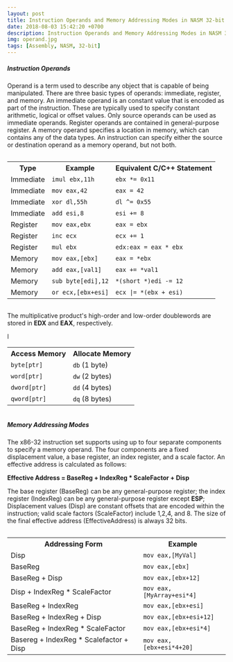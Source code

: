 ```yaml
---
layout: post
title: Instruction Operands and Memory Addressing Modes in NASM 32-bit
date: 2018-08-03 15:42:20 +0700
description: Instruction Operands and Memory Addressing Modes in NASM 32-bit
img: operand.jpg
tags: [Assembly, NASM, 32-bit]
---
```

##### Instruction Operands
Operand is a term used to describe any object that is capable of being manipulated. There are three basic types of
operands: immediate, register, and memory. An immediate operand is an constant value that is encoded as part of the
instruction. These are typically used to specify constant arithmetic, logical or offset values. Only source operands can
 be used as immediate operands. Register operands are contained in general-purpose register. A memory operand specifies
 a location in memory, which can contains any of the data types. An instruction can specify either the source or
 destination operand as a memory operand, but not both.

<div style="overflow:auto;">
<table class="table table-bordered">
<tr>
<th>Type</th>
<th>Example</th>
<th>Equivalent C/C++ Statement</th>
</tr>
<tr>
<td>Immediate</td>
<td><code>imul ebx,11h</code></td>
<td><code>ebx *= 0x11</code></td>
</tr>
<tr>
<td>Immediate</td>
<td><code>mov eax,42</code></td>
<td><code>eax = 42</code></td>
</tr>
<tr>
<td>Immediate</td>
<td><code>xor dl,55h</code></td>
<td><code>dl ^= 0x55</code></td>
</tr>
<tr>
<td>Immediate</td>
<td><code>add esi,8</code></td>
<td><code>esi += 8</code></td>
</tr>
<tr>
<td>Register</td>
<td><code>mov eax,ebx</code></td>
<td><code>eax = ebx</code></td>
</tr>
<tr>
<td>Register</td>
<td><code>inc ecx</code></td>
<td><code>ecx += 1</code></td>
</tr>
<tr>
<td>Register</td>
<td><code>mul ebx</code></td>
<td><code>edx:eax = eax * ebx</code></td>
</tr>
<tr>
<td>Memory</td>
<td><code>mov eax,[ebx]</code></td>
<td><code>eax = *ebx</code></td>
</tr>
<tr>
<td>Memory</td>
<td><code>add eax,[val1]</code></td>
<td><code>eax += *val1</code></td>
</tr>
<tr>
<td>Memory</td>
<td><code>sub byte[edi],12</code></td>
<td><code>*(short *)edi -= 12</code></td>
</tr>
<tr>
<td>Memory</td>
<td><code>or ecx,[ebx+esi]</code></td>
<td><code>ecx |= *(ebx + esi)</code></td>
</tr>
</table>
</div>

The multiplicative product's high-order and low-order doublewords are stored in <b>EDX</b> and <b>EAX</b>, respectively.

<div style="overflow:auto;">l
<table class="table table-bordered">
<tr>
<th>Access Memory</th>
<th>Allocate Memory</th>
</tr>
<tr>
<td><code>byte[ptr]</code></td>
<td><code>db</code> (1 byte)</td>
</tr>
<tr>
<td><code>word[ptr]</code></td>
<td><code>dw</code> (2 bytes)</td>
</tr>
<tr>
<td><code>dword[ptr]</code></td>
<td><code>dd</code> (4 bytes)</td>
</tr>
<tr>
<td><code>qword[ptr]</code></td>
<td><code>dq</code> (8 bytes)</td>
</tr>
</table>
</div>


##### Memory Addressing Modes
The x86-32 instruction set supports using up to four separate components to specify a memory operand. The four
components are a fixed displacement value, a base register, an index register, and a scale factor. An effective address
is calculated as follows:

<b>Effective Address = BaseReg + IndexReg * ScaleFactor + Disp</b>

The base register (BaseReg) can be any general-purpose register; the index register (IndexReg) can be any
general-purpose register except <b>ESP</b>; Displacement values (Disp) are constant offsets that are encoded within the
instruction; valid scale factors (ScaleFactor) include 1,2,4, and 8. The size of the final effective address
(EffectiveAddress) is always 32 bits.

<div style="overflow:auto;">
<table class="table table-bordered">
<tr>
<th>Addressing Form</th>
<th>Example</th>
</tr>
<tr>
<td>Disp</td>
<td><code>mov eax,[MyVal]</code></td>
</tr>
<tr>
<td>BaseReg</td>
<td><code>mov eax,[ebx]</code></td>
</tr>
<tr>
<td>BaseReg + Disp</td>
<td><code>mov eax,[ebx+12]</code></td>
</tr>
<tr>
<td>Disp + IndexReg * ScaleFactor</td>
<td><code>mov eax,[MyArray+esi*4]</code></td>
</tr>
<tr>
<td>BaseReg + IndexReg</td>
<td><code>mov eax,[ebx+esi]</code></td>
</tr>
<tr>
<td>BaseReg + IndexReg + Disp</td>
<td><code>mov eax,[ebx+esi+12]</code></td>
</tr>
<tr>
<td>BaseReg + IndexReg * ScaleFactor</td>
<td><code>mov eax,[ebx+esi*4]</code></td>
</tr>
<tr>
<td>Basereg + IndexReg * Scalefactor + Disp</td>
<td><code>mov eax, [ebx+esi*4+20]</code></td>
</tr>
</table>
</div>